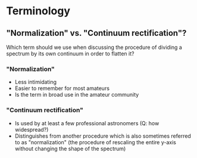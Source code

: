 # Terminology

## "Normalization" vs. "Continuum rectification"?

Which term should we use when discussing the procedure of dividing a spectrum by its own continuum in order to flatten it?

### "Normalization"

- Less intimidating
- Easier to remember for most amateurs
- Is the term in broad use in the amateur community

### "Continuum rectification"

- Is used by at least a few professional astronomers (Q: how widespread?)
- Distinguishes from another procedure which is also sometimes referred to as "normalization" (the procedure of rescaling the entire y-axis without changing the shape of the spectrum)
